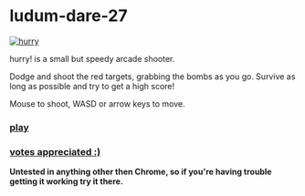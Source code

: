 # ludum-dare-27 #

[![hurry](http://laparda14.github.io/ludum-dare-27/img/screenshots/0.png)](https://laparda14.github.io/ludum-dare-27/)

hurry! is a small but speedy arcade shooter.

Dodge and shoot the red targets, grabbing the bombs as you go. Survive as long as possible and try to get a high score!

Mouse to shoot, WASD or arrow keys to move.

### [play](https://laparda14.github.io/ludum-dare-27/) ###

### [votes appreciated :)](http://www.ludumdare.com/compo/ludum-dare-27/?action=preview&uid=21035) ###

**Untested in anything other then Chrome, so if you're having trouble getting it working try it there.**




